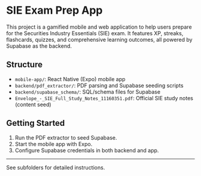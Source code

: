 # SIE Exam Prep App

This project is a gamified mobile and web application to help users prepare for the Securities Industry Essentials (SIE) exam. It features XP, streaks, flashcards, quizzes, and comprehensive learning outcomes, all powered by Supabase as the backend.

## Structure
- `mobile-app/`: React Native (Expo) mobile app
- `backend/pdf_extractor/`: PDF parsing and Supabase seeding scripts
- `backend/supabase_schema/`: SQL/schema files for Supabase
- `Envelope_-_SIE_Full_Study_Notes_11160351.pdf`: Official SIE study notes (content seed)

## Getting Started
1. Run the PDF extractor to seed Supabase.
2. Start the mobile app with Expo.
3. Configure Supabase credentials in both backend and app.

---

See subfolders for detailed instructions.
